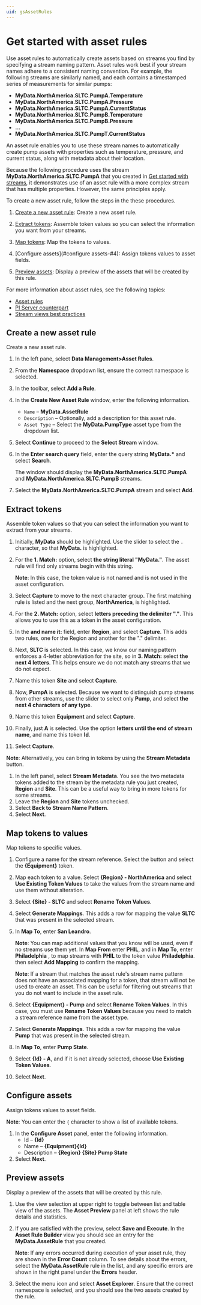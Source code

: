 ```yaml
---
uid: gsAssetRules
---
```


# Get started with asset rules

Use asset rules to automatically create assets based on streams you find by specifying a stream naming pattern. Asset rules work best if your stream names adhere to a consistent naming convention. For example, the following streams are similarly named, and each contains a timestamped series of measurements for similar pumps:

- **MyData.NorthAmerica.SLTC.PumpA.Temperature**
- **MyData.NorthAmerica.SLTC.PumpA.Pressure**
- **MyData.NorthAmerica.SLTC.PumpA.CurrentStatus**
- **MyData.NorthAmerica.SLTC.PumpB.Temperature**
- **MyData.NorthAmerica.SLTC.PumpB.Pressure**
- **...**
- **MyData.NorthAmerica.SLTC.PumpT.CurrentStatus**

An asset rule enables you to use these stream names to automatically create pump assets with properties such as temperature, pressure, and current status, along with metadata about their location.

Because the following procedure uses the stream **MyData.NorthAmerica.SLTC.PumpA** that you created in  [Get started with streams](xref:gsStreams), it demonstrates use of an asset rule with a more complex stream that has multiple properties. However, the same principles apply.

To create a new asset rule, follow the steps in the these procedures.

1. [Create a new asset rule](#create-new-rule-#1): Create a new asset rule.

2. [Extract tokens](#extract-tokens-#2): Assemble token values so you can select the information you want from your streams. 

3. [Map tokens](#map-tokens-#3): Map the tokens to values.

4. [Configure assets](#configure assets-#4): Assign tokens values to asset fields.

5. [Preview assets](#preview-assets-#5): Display a preview of the assets that will be created by this rule. 

For more information about asset rules, see the following topics:

- [Asset rules](xref:ccAssetRules)
- [PI Server counterpart](xref:ccAssetRules#assetrules-pi-server)
- [Stream views best practices](xref:ccAssetRules#assetrules-bestpractices)

## <a name="gsAssetRules-create-new-rule"></a> Create a new asset rule 

Create a new asset rule.

1. In the left pane, select  **Data Management>Asset Rules**.

1. From the **Namespace** dropdown list, ensure the correct namespace is selected.

1. In the toolbar, select **Add a Rule**.

1. In the **Create New Asset Rule** window, enter the following information.

   - `Name` &ndash; **MyData.AssetRule**
   - `Description` &ndash; Optionally, add a description for this asset rule.
   - `Asset Type` &ndash; Select the **MyData.PumpType** asset type from the dropdown list.

1. Select **Continue** to proceed to the **Select Stream** window.

1. In the **Enter search query** field, enter the query string **MyData.\*** and select **Search**. 

   The window should display the **MyData.NorthAmerica.SLTC.PumpA** and **MyData.NorthAmerica.SLTC.PumpB** streams. 

1. Select the **MyData.NorthAmerica.SLTC.PumpA** stream and select **Add**.

## <a name="gsAssetRules-extract-tokens"></a> Extract tokens

Assemble token values so that you can select the information you want to extract from your streams. 

1. Initially, **MyData** should be highlighted. Use the slider to select the `.` character, so that **MyData.** is highlighted.
1. For the **1. Match:** option, select **the string literal "MyData."**. The asset rule will find only streams begin with this string. 

   **Note**:  In this case, the token value is not named and is not used in the asset configuration. 
1. Select **Capture** to move to the next character group. The first matching rule is listed and the next group, **NorthAmerica**, is highlighted. 
1. For the **2. Match:** option, select **letters preceding the delimiter "."**. This allows you to use this as a token in the asset configuration. 
1. In the **and name it:** field, enter **Region**, and select **Capture**. This adds two rules, one for the Region and another for the "." delimiter. 
1. Next, **SLTC** is selected. In this case, we know our naming pattern enforces a 4-letter abbreviation for the site, so in **3. Match:** select **the next 4 letters**. This helps ensure we do not match any streams that we do not expect. 
1. Name this token **Site** and select **Capture**.
1. Now, **PumpA** is selected. Because we want to distinguish pump streams from other streams, use the slider to select only **Pump**, and select **the next 4 characters of any type**. 
1. Name this token **Equipment** and select **Capture**.
1. Finally, just **A** is selected. Use the option **letters until the end of stream name**, and name this token **Id**. 
1. Select **Capture**.

**Note**: Alternatively, you can bring in tokens by using the **Stream Metadata** button. 


1. In the left panel, select **Stream Metadata**. You see the two metadata tokens added to the stream by the metadata rule you just created, **Region** and **Site**. This can be a useful way to bring in more tokens for some streams. 
2. Leave the **Region** and **Site** tokens unchecked.
3. Select **Back to Stream Name Pattern**.
4. Select **Next**.

## <a name="gsAssetRules-map-tokens"></a> Map tokens to values 

Map tokens to specific values. 

1. Configure a name for the stream reference. Select the button and select the **{Equipment}** token.

1. Map each token to a value. Select **{Region} - NorthAmerica** and select **Use Existing Token Values** to take the values from the stream name and use them without alteration.

1. Select **{Site} - SLTC** and select **Rename Token Values**. 

1. Select **Generate Mappings**. This adds a row for mapping the value **SLTC** that was present in the selected stream. 

1. In **Map To**, enter **San Leandro**.

   **Note**: You can map additional values that you know will be used, even if no streams use them yet. In **Map From** enter **PHIL**, and in **Map To**, enter **Philadelphia** , to map streams with **PHIL** to the token value **Philadelphia**. then select **Add Mapping** to confirm the mapping.

   **Note**: If a stream that matches the asset rule's stream name pattern does not have an associated mapping for a token, that stream will not be used to create an asset. This can be useful for filtering out streams that you do not want to include in the asset rule.

1. Select **{Equipment} - Pump** and select **Rename Token Values**. In this case, you must use **Rename Token Values** because you need to match a stream reference name from the asset type. 

1. Select **Generate Mappings**. This adds a row for mapping the value **Pump** that was present in the selected stream. 

1. In **Map To**, enter **Pump State**.

1. Select **{Id} - A**, and if it is not already selected, choose **Use Existing Token Values**. 

1. Select **Next**.

## <a name="gsAssetRules-configure-assets"></a> Configure assets

Assign tokens values to asset fields. 

**Note**: You can enter  the `{` character to show a list of available tokens. 

1. In the **Configure Asset** panel, enter the following information.
   - Id &ndash; **{Id}**
   - Name &ndash; **{Equipment}{Id}**
   - Description &ndash; **{Region} {Site} Pump State**
1. Select  **Next**.

## <a name="gsAssetRules-preview-assets"></a> Preview assets

Display a preview of the assets that will be created by this rule. 

1. Use the view selection at upper right to toggle between list and table view of the assets. The **Asset Preview** panel at left shows the rule details and statistics. 
1. If you are satisfied with the preview, select **Save and Execute**. In the **Asset Rule Builder** view you should see an entry for the **MyData.AssetRule** that you created.

   **Note**: If any errors occurred during execution of your asset rule, they are shown in the **Error Count** column. To see details about the errors, select the **MyData.AssetRule** rule in the list, and any specific errors are shown in the right panel under the **Errors** header.

1. Select the menu icon and select **Asset Explorer**. Ensure that the correct namespace is selected, and you should see the two assets created by the rule.
